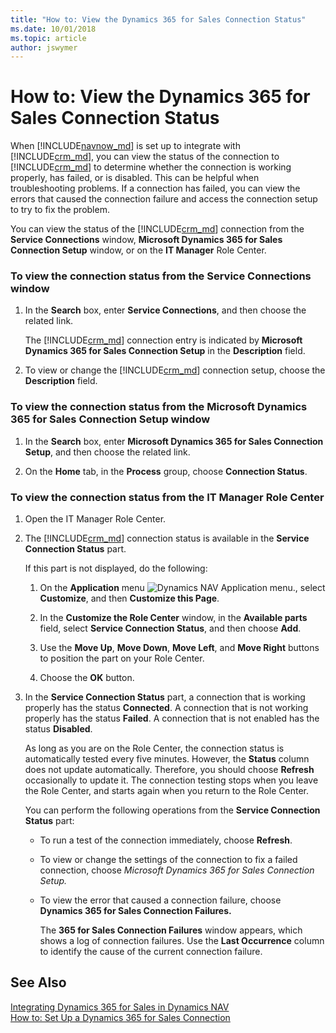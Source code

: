 ```yaml
---
title: "How to: View the Dynamics 365 for Sales Connection Status"
ms.date: 10/01/2018
ms.topic: article
author: jswymer
---
```

# How to: View the Dynamics 365 for Sales Connection Status
When [!INCLUDE[navnow_md](includes/navnow_md.md)] is set up to integrate with [!INCLUDE[crm_md](includes/crm_md.md)], you can view the status of the connection to [!INCLUDE[crm_md](includes/crm_md.md)] to determine whether the connection is working properly, has failed, or is disabled. This can be helpful when troubleshooting problems. If a connection has failed, you can view the errors that caused the connection failure and access the connection setup to try to fix the problem.  

 You can view the status of the [!INCLUDE[crm_md](includes/crm_md.md)] connection from the **Service Connections** window, **Microsoft Dynamics 365 for Sales  Connection Setup** window, or on the **IT Manager** Role Center.  

### To view the connection status from the Service Connections window  

1.  In the **Search** box, enter **Service Connections**, and then choose the related link.  

     The [!INCLUDE[crm_md](includes/crm_md.md)] connection entry is indicated by **Microsoft Dynamics 365 for Sales  Connection Setup** in the **Description** field.  

2.  To view or change the [!INCLUDE[crm_md](includes/crm_md.md)] connection setup, choose the **Description** field.  

### To view the connection status from the Microsoft Dynamics 365 for Sales  Connection Setup window  

1.  In the **Search** box, enter **Microsoft Dynamics 365 for Sales  Connection Setup**, and then choose the related link.  

2.  On the **Home** tab, in the **Process** group, choose **Connection Status**.  

### To view the connection status from the IT Manager Role Center  

1.  Open the IT Manager Role Center.  

2.  The [!INCLUDE[crm_md](includes/crm_md.md)] connection status is available in the **Service Connection Status** part.  

     If this part is not displayed, do the following:  

    1.  On the **Application** menu ![Dynamics NAV Application menu.](media/ApplicationMenuIcon.png), select **Customize**, and then **Customize this Page**.  

    2.  In the **Customize the Role Center** window, in the **Available parts** field, select **Service Connection Status**, and then choose **Add**.  

    3.  Use the **Move Up**, **Move Down**, **Move Left**, and **Move Right** buttons to position the part on your Role Center.  

    4.  Choose the **OK** button.  

3.  In the **Service Connection Status** part, a connection that is working properly has the status **Connected**. A connection that is not working properly has the status **Failed**. A connection that is not enabled has the status **Disabled**.  

     As long as you are on the Role Center, the connection status is automatically tested every five minutes. However, the **Status** column does not update automatically. Therefore, you should choose **Refresh** occasionally to update it. The connection testing stops when you leave the Role Center, and starts again when you return to the Role Center.  

     You can perform the following operations from the **Service Connection Status** part:  

    -   To run a test of the connection immediately, choose **Refresh**.  

    -   To view or change the settings of the connection to fix a failed connection, choose **Microsoft Dynamics 365 for Sales  Connection Setup*.*  

    -   To view the error that caused a connection failure, choose **Dynamics 365 for Sales Connection Failures.**  

         The **365 for Sales Connection Failures** window appears, which shows a log of connection failures. Use the **Last Occurrence** column to identify the cause of the current connection failure.  

## See Also  
 [Integrating Dynamics 365 for Sales in Dynamics NAV](Integrating-Dynamics-CRM-in-Dynamics-NAV.md)   
 [How to: Set Up a Dynamics 365 for Sales Connection](How-to-Set-Up-a-Dynamics-CRM-Connection.md)
